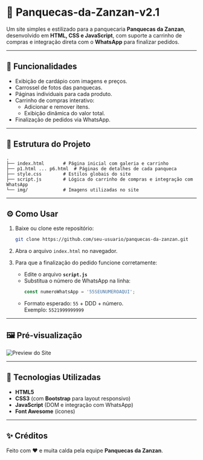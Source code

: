 # 🥞 Panquecas-da-Zanzan-v2.1

Um site simples e estilizado para a panquecaria **Panquecas da Zanzan**, desenvolvido em **HTML, CSS e JavaScript**, com suporte a carrinho de compras e integração direta com o **WhatsApp** para finalizar pedidos.

---

## 🚀 Funcionalidades

- Exibição de cardápio com imagens e preços.
- Carrossel de fotos das panquecas.
- Páginas individuais para cada produto.
- Carrinho de compras interativo:
  - Adicionar e remover itens.
  - Exibição dinâmica do valor total.
- Finalização de pedidos via WhatsApp.

---

## 📂 Estrutura do Projeto

```
.
├── index.html       # Página inicial com galeria e carrinho
├── p1.html ... p6.html  # Páginas de detalhes de cada panqueca
├── style.css        # Estilos globais do site
├── script.js        # Lógica do carrinho de compras e integração com WhatsApp
└── img/             # Imagens utilizadas no site
```

---

## ⚙️ Como Usar

1. Baixe ou clone este repositório:
   ```bash
   git clone https://github.com/seu-usuario/panquecas-da-zanzan.git
   ```

2. Abra o arquivo `index.html` no navegador.

3. Para que a finalização do pedido funcione corretamente:
   - Edite o arquivo **`script.js`**
   - Substitua o número de WhatsApp na linha:
     ```js
     const numeroWhatsApp = '55SEUNUMEROAQUI';
     ```
   - Formato esperado: `55` + DDD + número.  
     Exemplo: `5521999999999`

---

## 🖼️ Pré-visualização

![Preview do Site](img/CSC_0610[1].JPG)

---

## 📌 Tecnologias Utilizadas

- **HTML5**
- **CSS3** (com **Bootstrap** para layout responsivo)
- **JavaScript** (DOM e integração com WhatsApp)
- **Font Awesome** (ícones)

---

## ✨ Créditos

Feito com ❤ e muita calda pela equipe **Panquecas da Zanzan**.

